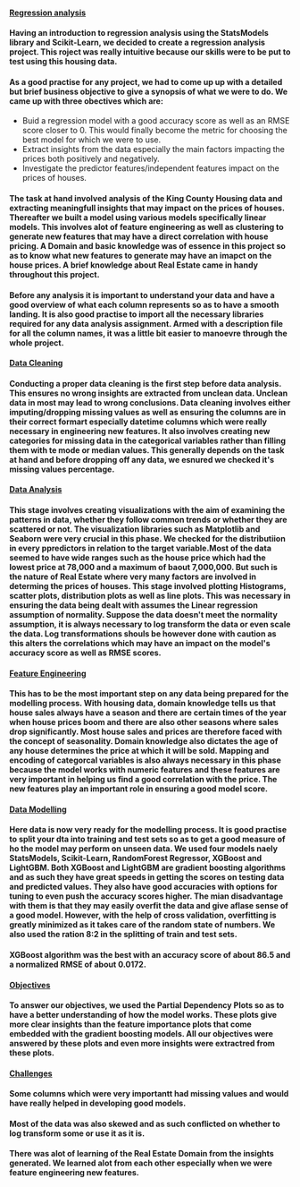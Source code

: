 #### <ins> Regression analysis </ins>

#### Having an introduction to regression analysis using the StatsModels library and Scikit-Learn, we decided to create a regression analysis project. This roject was really intuitive because our skills were to be put to test using this housing data.

#### As a good practise for any project, we had to come up up with a detailed but brief business objective to give a synopsis of what we were to do. We came up with three obectives which are:
* Buid a regression model with a good accuracy score as well as an RMSE score closer to 0. This would finally become the metric for choosing the best model for which we were to use.
* Extract insights from the data especially the main factors impacting the prices both positively and negatively.
* Investigate the predictor features/independent features impact on the prices of houses.

#### The task at hand involved analysis of the King County Housing data and extracting meaningfull insights that may impact on the prices of houses. Thereafter we built a model using various models specifically linear models. This involves alot of feature engineering as well as clustering to generate new features that may have a direct correlation with house pricing. A Domain and basic knowledge  was of essence in this project so as to know what new features to generate may have an imapct on the house prices. A brief knowledge about Real Estate came in handy throughout this project. 

#### Before any analysis it is important to understand your data and have a good overview of what each column represents so as to have a smooth landing. It is also good practise to import all the necessary libraries required for any data analysis assignment. Armed with a description file for all the column names, it was a little bit easier to manoevre through the whole project. 

#### <ins> Data Cleaning </ins>
#### Conducting a proper data cleaning is the first step before data analysis. This ensures no wrong insights are extracted from unclean data. Unclean data in most may lead to wrong conclusions. Data cleaning involves either imputing/dropping missing values as well as ensuring the columns are in their correct formart especially datetime columns which were really necessary in engineering new features. It also involves creating new categories for missing data in the categorical variables rather than filling them with te mode or median values. This generally depends on the task at hand and before dropping off any data, we esnured we checked it's missing values percentage. 

#### <ins> Data Analysis </ins>
#### This stage involves creating visualizations with the aim of examining the patterns in data, whether they follow common trends or whether they are scattered or not. The visualization libraries such as Matplotlib and Seaborn were very crucial in this phase. We checked for the distributiion in every ppredictors in relation to the target variable.Most of the data seemed to have wide ranges such as the house price which had the lowest price at 78,000 and a maximum of baout 7,000,000. But such is the nature of Real Estate where very many factors are involved in determing the prices of houses. This stage involved plotting Histograms, scatter plots, distribution plots as well as line plots. This was necessary in ensuring the data being dealt with assumes the Linear regression assumption of normality. Suppose the data doesn't meet the normality assumption, it is always necessary to log transform the data or even scale the data. Log transformations shouls be however done with  caution as this alters the correlations which may have an impact on the model's accuracy score as well as RMSE scores. 

#### <ins> Feature Engineering </ins>
#### This has to be the most important step on any data being prepared for the modelling process. With housing data, domain knowledge tells us that house sales always have a season and there are certain times of the year when house prices boom and there are also other seasons where sales drop significantly. Most house sales and prices are therefore faced with the concept of seasonality. Domain knowledge also dictates the age of any house determines the price at which it will be sold. Mapping and encoding of categorcal variables is also always necessary in this phase because the model works with numeric features and these features are very important in helping us find a good correlation with the price. The new features play an important role in ensuring a good model score.

#### <ins> Data Modelling </ins>
#### Here data is now very ready for the modelling process. It is good practise to split your dta into training and test sets so as to get a good measure of ho the model may perform on unseen data. We used four models naely StatsModels, Scikit-Learn, RandomForest Regressor, XGBoost and LightGBM. Both XGBoost and LightGBM are gradient boosting algorithms and as such they have great speeds in getting the scores on testing data and predicted values. They also have good accuracies with options for tuning to even push the accuracy scores higher. The mian disadvantage with them is that they may easily overfit the data and give  aflase sense of a good model. However, with the help of cross validation, overfitting is greatly minimized as it takes care of the random state of numbers. We also used the ration 8:2 in the splitting of train and test sets. 
#### XGBoost algorithm was the best with an accuracy score of about 86.5 and a normalized RMSE of about 0.0172.

#### <ins> Objectives </ins>
#### To answer our objectives, we used the Partial Dependency Plots so as to have a better understanding of how the model works. These plots give more clear insights than the feature importance plots that come embedded with the gradient boosting models. All our objectives were answered by these plots and even more insights were extractred from these plots. 

#### <ins> Challenges </ins>
#### Some columns which were very importantt had missing values and would have really helped in developing good models. 
#### Most of the data was also skewed and as such conflicted on whether to log transform some or use it as it is.

#### There was alot of learning of the Real Estate Domain from the insights generated. We learned alot from each other especially when we were feature engineering new features. 

